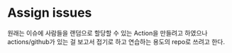 # Assign issues

원래는 이슈에 사람들을 랜덤으로 할당할 수 있는 Action을 만들려고 하였으나 actions/github가 있는 걸 보고서 접기로 하고 연습하는 용도의 repo로 쓰려고 한다.
